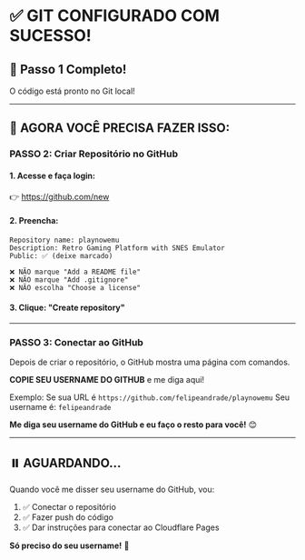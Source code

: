 # ✅ GIT CONFIGURADO COM SUCESSO!

## 🎉 Passo 1 Completo!

O código está pronto no Git local!

---

## 🚀 AGORA VOCÊ PRECISA FAZER ISSO:

### **PASSO 2: Criar Repositório no GitHub**

#### 1. Acesse e faça login:
👉 https://github.com/new

#### 2. Preencha:
```
Repository name: playnowemu
Description: Retro Gaming Platform with SNES Emulator
Public: ✅ (deixe marcado)

❌ NÃO marque "Add a README file"
❌ NÃO marque "Add .gitignore" 
❌ NÃO escolha "Choose a license"
```

#### 3. Clique: **"Create repository"**

---

### **PASSO 3: Conectar ao GitHub**

Depois de criar o repositório, o GitHub mostra uma página com comandos.

**COPIE SEU USERNAME DO GITHUB** e me diga aqui!

Exemplo: Se sua URL é `https://github.com/felipeandrade/playnowemu`
Seu username é: `felipeandrade`

**Me diga seu username do GitHub e eu faço o resto para você!** 😊

---

## ⏸️ AGUARDANDO...

Quando você me disser seu username do GitHub, vou:
1. ✅ Conectar o repositório
2. ✅ Fazer push do código
3. ✅ Dar instruções para conectar ao Cloudflare Pages

**Só preciso do seu username!** 🎯
